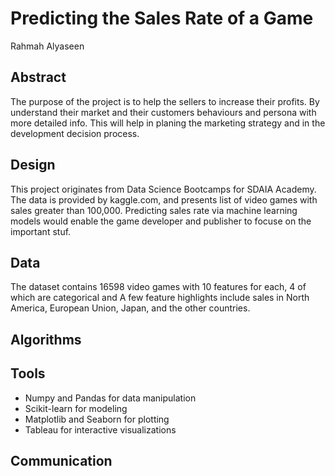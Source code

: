 # Predicting the Sales Rate of a Game
Rahmah Alyaseen

## Abstract
The purpose of the project is to help the sellers to increase their profits.
By understand their market and their customers behaviours and persona with more detailed info. 
This will help in planing the marketing strategy and in the development decision process. 

## Design
This project originates from Data Science Bootcamps for SDAIA Academy. 
The data is provided by kaggle.com, and presents list of video games with sales greater than 100,000.
Predicting sales rate via machine learning models would enable the game developer and publisher to focuse on the important stuf.

## Data
The dataset contains 16598 video games with 10 features for each, 4 of which are categorical and  A few feature highlights include sales in North America, European Union, Japan, and the other countries.


## Algorithms
## Tools
- Numpy and Pandas for data manipulation
- Scikit-learn for modeling
- Matplotlib and Seaborn for plotting
- Tableau for interactive visualizations
## Communication
